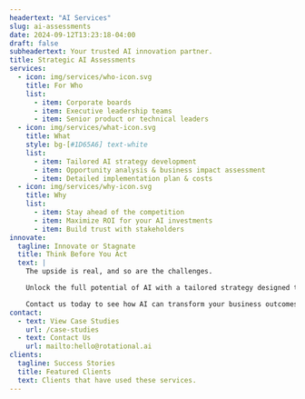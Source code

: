 ```yaml
---
headertext: "AI Services"
slug: ai-assessments
date: 2024-09-12T13:23:18-04:00
draft: false
subheadertext: Your trusted AI innovation partner.
title: Strategic AI Assessments
services:
  - icon: img/services/who-icon.svg
    title: For Who
    list:
      - item: Corporate boards
      - item: Executive leadership teams
      - item: Senior product or technical leaders
  - icon: img/services/what-icon.svg
    title: What
    style: bg-[#1D65A6] text-white
    list:
      - item: Tailored AI strategy development
      - item: Opportunity analysis & business impact assessment
      - item: Detailed implementation plan & costs
  - icon: img/services/why-icon.svg
    title: Why
    list:
      - item: Stay ahead of the competition
      - item: Maximize ROI for your AI investments
      - item: Build trust with stakeholders
innovate:
  tagline: Innovate or Stagnate
  title: Think Before You Act
  text: |
    The upside is real, and so are the challenges. 

    Unlock the full potential of AI with a tailored strategy designed to drive revenue growth, streamline operations, and ensure data security. Our Strategic AI Assessment identifies high-impact opportunities, focuses on the fundamentals, and delivers an actionable roadmap for maximizing ROI from AI initiatives. 

    Contact us today to see how AI can transform your business outcomes.
contact:
  - text: View Case Studies
    url: /case-studies
  - text: Contact Us
    url: mailto:hello@rotational.ai
clients:
  tagline: Success Stories
  title: Featured Clients
  text: Clients that have used these services.
---
```


